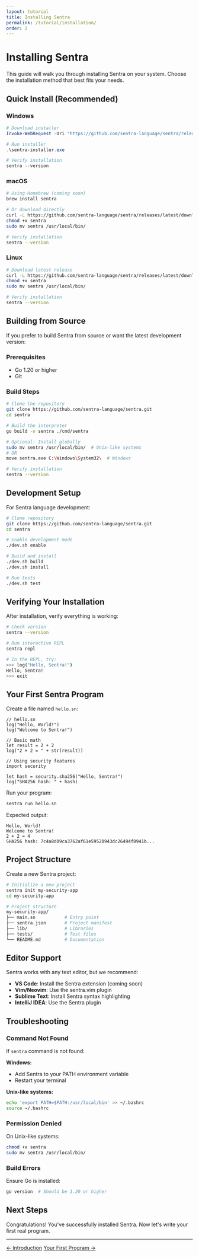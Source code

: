 ```yaml
---
layout: tutorial
title: Installing Sentra
permalink: /tutorial/installation/
order: 2
---
```


# Installing Sentra

This guide will walk you through installing Sentra on your system. Choose the installation method that best fits your needs.

## Quick Install (Recommended)

### Windows

```powershell
# Download installer
Invoke-WebRequest -Uri "https://github.com/sentra-language/sentra/releases/latest/download/sentra-installer.exe" -OutFile "sentra-installer.exe"

# Run installer
.\sentra-installer.exe

# Verify installation
sentra --version
```

### macOS

```bash
# Using Homebrew (coming soon)
brew install sentra

# Or download directly
curl -L https://github.com/sentra-language/sentra/releases/latest/download/sentra-darwin-amd64 -o sentra
chmod +x sentra
sudo mv sentra /usr/local/bin/

# Verify installation
sentra --version
```

### Linux

```bash
# Download latest release
curl -L https://github.com/sentra-language/sentra/releases/latest/download/sentra-linux-amd64 -o sentra
chmod +x sentra
sudo mv sentra /usr/local/bin/

# Verify installation
sentra --version
```

## Building from Source

If you prefer to build Sentra from source or want the latest development version:

### Prerequisites

- Go 1.20 or higher
- Git

### Build Steps

```bash
# Clone the repository
git clone https://github.com/sentra-language/sentra.git
cd sentra

# Build the interpreter
go build -o sentra ./cmd/sentra

# Optional: Install globally
sudo mv sentra /usr/local/bin/  # Unix-like systems
# OR
move sentra.exe C:\Windows\System32\  # Windows

# Verify installation
sentra --version
```

## Development Setup

For Sentra language development:

```bash
# Clone repository
git clone https://github.com/sentra-language/sentra.git
cd sentra

# Enable development mode
./dev.sh enable

# Build and install
./dev.sh build
./dev.sh install

# Run tests
./dev.sh test
```

## Verifying Your Installation

After installation, verify everything is working:

```bash
# Check version
sentra --version

# Run interactive REPL
sentra repl

# In the REPL, try:
>>> log("Hello, Sentra!")
Hello, Sentra!
>>> exit
```

## Your First Sentra Program

Create a file named `hello.sn`:

```sentra
// hello.sn
log("Hello, World!")
log("Welcome to Sentra!")

// Basic math
let result = 2 + 2
log("2 + 2 = " + str(result))

// Using security features
import security

let hash = security.sha256("Hello, Sentra!")
log("SHA256 hash: " + hash)
```

Run your program:

```bash
sentra run hello.sn
```

Expected output:
```
Hello, World!
Welcome to Sentra!
2 + 2 = 4
SHA256 hash: 7c4a8d09ca3762af61e59520943dc26494f8941b...
```

## Project Structure

Create a new Sentra project:

```bash
# Initialize a new project
sentra init my-security-app
cd my-security-app

# Project structure
my-security-app/
├── main.sn           # Entry point
├── sentra.json       # Project manifest
├── lib/              # Libraries
├── tests/            # Test files
└── README.md         # Documentation
```

## Editor Support

Sentra works with any text editor, but we recommend:

- **VS Code**: Install the Sentra extension (coming soon)
- **Vim/Neovim**: Use the sentra.vim plugin
- **Sublime Text**: Install Sentra syntax highlighting
- **IntelliJ IDEA**: Use the Sentra plugin

## Troubleshooting

### Command Not Found

If `sentra` command is not found:

**Windows:**
- Add Sentra to your PATH environment variable
- Restart your terminal

**Unix-like systems:**
```bash
echo 'export PATH=$PATH:/usr/local/bin' >> ~/.bashrc
source ~/.bashrc
```

### Permission Denied

On Unix-like systems:
```bash
chmod +x sentra
sudo mv sentra /usr/local/bin/
```

### Build Errors

Ensure Go is installed:
```bash
go version  # Should be 1.20 or higher
```

## Next Steps

Congratulations! You've successfully installed Sentra. Now let's write your first real program.

---

<div class="tutorial-nav">
    <a href="/tutorial/introduction/" class="nav-prev">← Introduction</a>
    <a href="/tutorial/first-program/" class="nav-next">Your First Program →</a>
</div>